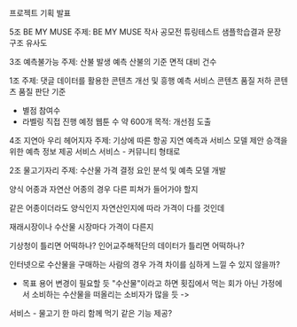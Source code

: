 프로젝트
기획 발표

5조 BE MY MUSE
주제: BE MY MUSE 작사 공모전
튜링테스트
샘플학습결과
문장 구조 유사도

3조 예측불가능
주제: 산불 발생 예측
산불의 기준
면적 대비 건수

1조
주제: 댓글 데이터를 활용한 콘텐츠 개선 및 흥행 예측 서비스
콘텐츠 품질 저하
콘텐츠 품질 판단 기준
- 별점 참여수
- 라벨링 직접 진행 예정
웹툰 수 약 600개
목적: 개선점 도출

4조 지연아 우리 헤어지자
주제: 기상에 따른 항공 지연 예측과 서비스 모델 제안
승객을 위한 예측 정보 제공 서비스
서비스 - 커뮤니티 형태로

2조 물고기자리
주제: 수산물 가격 결정 요인 분석 및 예측 모델 개발

양식 어종과 자연산 어종의 경우 다른 피쳐가 들어가야 할지

같은 어종이더라도 양식인지 자연산인지에 따라 가격이 다를 것인데

재래시장이나 수산물 시장마다 가격이 다른지 

기상청이 틀리면 어떡하나?
인어교주해적단의 데이터가 틀리면 어떡하나?

인터넷으로 수산물을 구매하는 사람의 경우 가격 차이를 심하게 느낄 수 있지 않을까?
- 목표 용어 변경이 필요할 듯 "수산물"이라고 하면 횟집에서 먹는 회가 아닌 가정에서 소비하는 수산물을 떠올리는 소비자가 많을 듯 -> 

서비스 - 물고기 한 마리 함께 먹기 같은 기능 제공?
